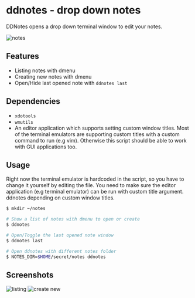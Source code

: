 # ddnotes - drop down notes

DDNotes opens a drop down terminal window to edit your notes.

![notes](https://raw.githubusercontent.com/umurgdk/ddnotes/master/screenshots/notewindow.png)

## Features

* Listing notes with dmenu
* Creating new notes with dmenu
* Open/Hide last opened note with `ddnotes last`

## Dependencies

* `xdotools`
* `wmutils`
* An editor application which supports setting custom window titles. Most of the terminal emulators are supporting custom titles with a custom command to run (e.g vim). Otherwise this script should be able to work with GUI applications too.

## Usage

Right now the terminal emulator is hardcoded in the script, so you have to change it yourself by editing the file. You need to make sure the editor application (e.g terminal emulator) can be run with custom title argument. ddnotes depending on custom window titles.

```bash
$ mkdir ~/notes

# Show a list of notes with dmenu to open or create
$ ddnotes

# Open/Toggle the last opened note window
$ ddnotes last

# Open ddnotes with different notes folder
$ NOTES_DIR=$HOME/secret/notes ddnotes
```

## Screenshots

![listing](https://raw.githubusercontent.com/umurgdk/ddnotes/master/screenshots/listing.png)
![create new](https://raw.githubusercontent.com/umurgdk/ddnotes/master/screenshots/create-new.png)
